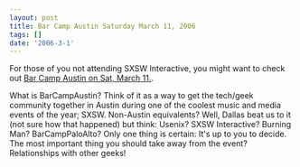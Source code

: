 ```yaml
---
layout: post
title: Bar Camp Austin Saturday March 11, 2006
tags: []
date: '2006-3-1'
---
```

For those of you not attending SXSW Interactive, you might want to check out [Bar Camp Austin on Sat, March 11.](http://barcamp.org/BarCampAustin).

What is BarCampAustin? Think of it as a way to get the tech/geek community together in Austin during one of the coolest music and media events of the year; SXSW. Non-Austin equivalents? Well, Dallas beat us to it (not sure how that happened) but think: Usenix? SXSW Interactive? Burning Man? BarCampPaloAlto? Only one thing is certain: It's up to you to decide. The most important thing you should take away from the event? Relationships with other geeks!

